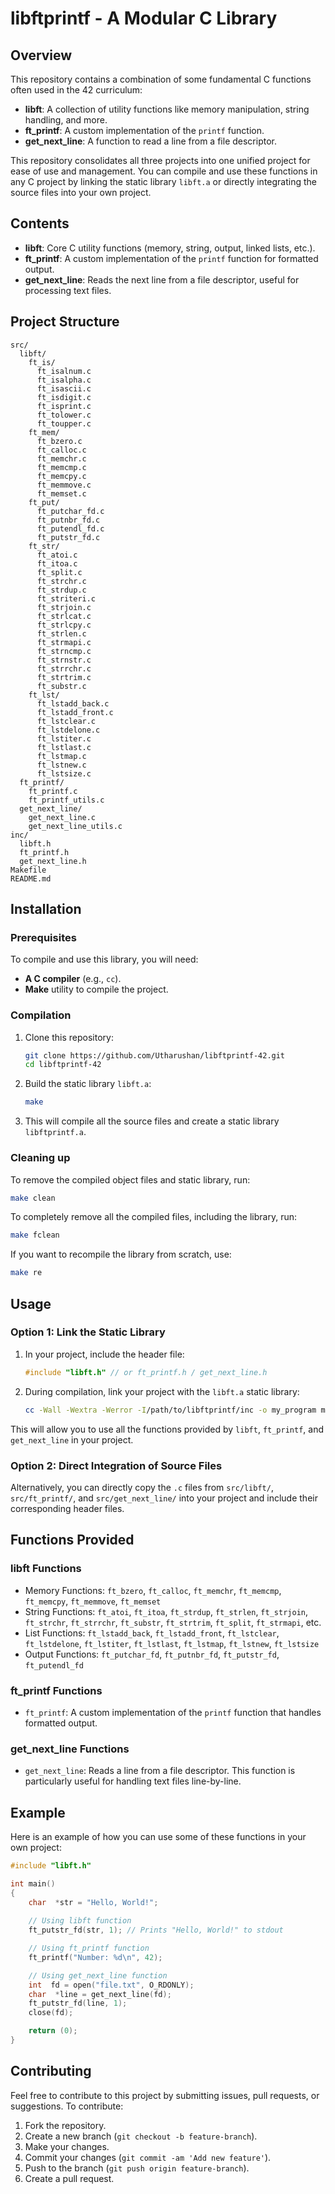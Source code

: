 # libftprintf - A Modular C Library

## Overview

This repository contains a combination of some fundamental C functions often used in the 42 curriculum:
- **libft**: A collection of utility functions like memory manipulation, string handling, and more.
- **ft_printf**: A custom implementation of the `printf` function.
- **get_next_line**: A function to read a line from a file descriptor.

This repository consolidates all three projects into one unified project for ease of use and management. You can compile and use these functions in any C project by linking the static library `libft.a` or directly integrating the source files into your own project.

## Contents

- **libft**: Core C utility functions (memory, string, output, linked lists, etc.).
- **ft_printf**: A custom implementation of the `printf` function for formatted output.
- **get_next_line**: Reads the next line from a file descriptor, useful for processing text files.

## Project Structure

```
src/
  libft/
    ft_is/
      ft_isalnum.c
      ft_isalpha.c
      ft_isascii.c
      ft_isdigit.c
      ft_isprint.c
      ft_tolower.c
      ft_toupper.c
    ft_mem/
      ft_bzero.c
      ft_calloc.c
      ft_memchr.c
      ft_memcmp.c
      ft_memcpy.c
      ft_memmove.c
      ft_memset.c
    ft_put/
      ft_putchar_fd.c
      ft_putnbr_fd.c
      ft_putendl_fd.c
      ft_putstr_fd.c
    ft_str/
      ft_atoi.c
      ft_itoa.c
      ft_split.c
      ft_strchr.c
      ft_strdup.c
      ft_striteri.c
      ft_strjoin.c
      ft_strlcat.c
      ft_strlcpy.c
      ft_strlen.c
      ft_strmapi.c
      ft_strncmp.c
      ft_strnstr.c
      ft_strrchr.c
      ft_strtrim.c
      ft_substr.c
    ft_lst/
      ft_lstadd_back.c
      ft_lstadd_front.c
      ft_lstclear.c
      ft_lstdelone.c
      ft_lstiter.c
      ft_lstlast.c
      ft_lstmap.c
      ft_lstnew.c
      ft_lstsize.c
  ft_printf/
    ft_printf.c
    ft_printf_utils.c
  get_next_line/
    get_next_line.c
    get_next_line_utils.c
inc/
  libft.h
  ft_printf.h
  get_next_line.h
Makefile
README.md
```

## Installation

### Prerequisites

To compile and use this library, you will need:
- **A C compiler** (e.g., `cc`).
- **Make** utility to compile the project.

### Compilation

1. Clone this repository:

    ```bash
    git clone https://github.com/Utharushan/libftprintf-42.git
    cd libftprintf-42
    ```

2. Build the static library `libft.a`:

    ```bash
    make
    ```

3. This will compile all the source files and create a static library `libftprintf.a`.

### Cleaning up

To remove the compiled object files and static library, run:

```bash
make clean
```

To completely remove all the compiled files, including the library, run:

```bash
make fclean
```

If you want to recompile the library from scratch, use:

```bash
make re
```

## Usage

### Option 1: Link the Static Library

1. In your project, include the header file:

    ```c
    #include "libft.h" // or ft_printf.h / get_next_line.h
    ```

2. During compilation, link your project with the `libft.a` static library:

    ```bash
    cc -Wall -Wextra -Werror -I/path/to/libftprintf/inc -o my_program my_program.c -L/path/to/libftprintf -lft
    ```

This will allow you to use all the functions provided by `libft`, `ft_printf`, and `get_next_line` in your project.

### Option 2: Direct Integration of Source Files

Alternatively, you can directly copy the `.c` files from `src/libft/`, `src/ft_printf/`, and `src/get_next_line/` into your project and include their corresponding header files.

## Functions Provided

### libft Functions

- Memory Functions: `ft_bzero`, `ft_calloc`, `ft_memchr`, `ft_memcmp`, `ft_memcpy`, `ft_memmove`, `ft_memset`
- String Functions: `ft_atoi`, `ft_itoa`, `ft_strdup`, `ft_strlen`, `ft_strjoin`, `ft_strchr`, `ft_strrchr`, `ft_substr`, `ft_strtrim`, `ft_split`, `ft_strmapi`, etc.
- List Functions: `ft_lstadd_back`, `ft_lstadd_front`, `ft_lstclear`, `ft_lstdelone`, `ft_lstiter`, `ft_lstlast`, `ft_lstmap`, `ft_lstnew`, `ft_lstsize`
- Output Functions: `ft_putchar_fd`, `ft_putnbr_fd`, `ft_putstr_fd`, `ft_putendl_fd`

### ft_printf Functions

- `ft_printf`: A custom implementation of the `printf` function that handles formatted output.

### get_next_line Functions

- `get_next_line`: Reads a line from a file descriptor. This function is particularly useful for handling text files line-by-line.

## Example

Here is an example of how you can use some of these functions in your own project:

```c
#include "libft.h"

int main()
{
    char  *str = "Hello, World!";
    
    // Using libft function
    ft_putstr_fd(str, 1); // Prints "Hello, World!" to stdout

    // Using ft_printf function
    ft_printf("Number: %d\n", 42);

    // Using get_next_line function
    int  fd = open("file.txt", O_RDONLY);
    char  *line = get_next_line(fd);
    ft_putstr_fd(line, 1);
    close(fd);

    return (0);
}
```

## Contributing

Feel free to contribute to this project by submitting issues, pull requests, or suggestions. To contribute:
1. Fork the repository.
2. Create a new branch (`git checkout -b feature-branch`).
3. Make your changes.
4. Commit your changes (`git commit -am 'Add new feature'`).
5. Push to the branch (`git push origin feature-branch`).
6. Create a pull request.
